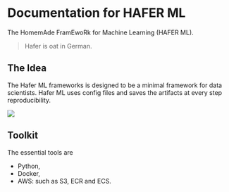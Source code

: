 # Documentation for HAFER ML

The HomemAde FramEwoRk for Machine Learning (HAFER ML).

> Hafer is oat in German.

## The Idea

The Hafer ML frameworks is designed to be a minimal framework for data scientists. Hafer ML uses config files and saves the artifacts at every step reproducibility.

![](https://datumorphism.leima.is/blog/data-science/assets/a-simple-machine-learning-framework/simple_framework_ml_projects.png)

## Toolkit

The essential tools are

- Python,
- Docker,
- AWS: such as S3, ECR and ECS.

